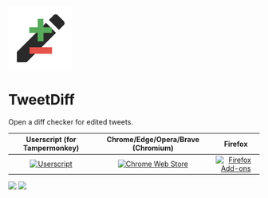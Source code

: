 ![](/icons/icon128.png)
# TweetDiff
Open a diff checker for edited tweets.

| Userscript (for Tampermonkey) | Chrome/Edge/Opera/Brave (Chromium) | Firefox |
|:-:|:-:|:-:|
| <a href="https://greasyfork.org/en/scripts/499004-tweet-diff" target="_blank"><img src="https://greasyfork.org/vite/assets/blacklogo96-sWE0jP07.png" alt="Userscript" width="75"/></a> | <a href="https://chromewebstore.google.com/detail/tweet-diff/ljilbjledfeaejikengnlmgffhioenkd" target="_blank"><img src="https://storage.googleapis.com/web-dev-uploads/image/WlD8wC6g8khYWPJUsQceQkhXSlv1/HRs9MPufa1J1h5glNhut.png" alt="Chrome Web Store" width="200"/></a> | <a href="https://addons.mozilla.org/addon/tweet-diff/" target="_blank"><img src="https://blog.mozilla.org/addons/files/2020/04/get-the-addon-fx-apr-2020.svg" alt="Firefox Add-ons" width="200"/></a> |

![](https://get.snaz.in/8RnJcTT.png)
![](https://get.snaz.in/2rJBErd.png)
